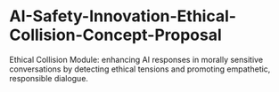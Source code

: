 # AI-Safety-Innovation-Ethical-Collision-Concept-Proposal
Ethical Collision Module: enhancing AI responses in morally sensitive conversations by detecting ethical tensions and promoting empathetic, responsible dialogue.
